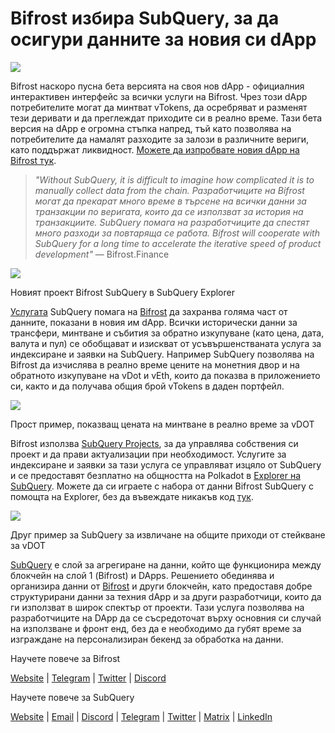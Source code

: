 # Bifrost избира SubQuery, за да осигури данните за новия си dApp

![](https://miro.medium.com/max/1400/0*nqNosmn0y7FHOI42)

Bifrost наскоро пусна бета версията на своя нов dApp - официалния интерактивен интерфейс за всички услуги на Bifrost. Чрез този dApp потребителите могат да минтват vTokens, да осребряват и разменят тези деривати и да преглеждат приходите си в реално време. Тази бета версия на dApp е огромна стъпка напред, тъй като позволява на потребителите да намалят разходите за залози в различните вериги, като поддържат ликвидност. [Можете да изпробвате новия dApp на Bifrost тук](https://apps.bifrost.finance/).

> _"Without SubQuery, it is difficult to imagine how complicated it is to manually collect data from the chain. Разработчиците на Bifrost могат да прекарат много време в търсене на всички данни за транзакции по веригата, които да се използват за история на транзакциите. SubQuery помага на разработчиците да спестят много разходи за повтаряща се работа. Bifrost will cooperate with SubQuery for a long time to accelerate the iterative speed of product development"_ — Bifrost.Finance

![](https://miro.medium.com/max/1400/0*_JK-h0rjef6rk1ot)

Новият проект Bifrost SubQuery в SubQuery Explorer

[Услугата](https://subquery.network/) SubQuery помага на [Bifrost](https://bifrost.finance/) да захранва голяма част от данните, показани в новия им dApp. Всички исторически данни за трансфери, минтване и събития за обратно изкупуване (като цена, дата, валута и пул) се обобщават и изискват от усъвършенстваната услуга за индексиране и заявки на SubQuery. Например SubQuery позволява на Bifrost да изчислява в реално време цените на монетния двор и на обратното изкупуване на vDot и vEth, които да показва в приложението си, както и да получава общия брой vTokens в даден портфейл.

![](https://miro.medium.com/max/1400/0*WIxvwcgPIHzCf0E3)

Прост пример, показващ цената на минтване в реално време за vDOT

Bifrost използва [SubQuery Projects](https://project.subquery.network/), за да управлява собствения си проект и да прави актуализации при необходимост. Услугите за индексиране и заявки за тази услуга се управляват изцяло от SubQuery и се предоставят безплатно на общността на Polkadot в [Explorer на SubQuery](https://explorer.subquery.network/). Можете да си играете с набора от данни Bifrost SubQuery с помощта на Explorer, без да въвеждате никакъв код [тук](https://explorer.subquery.network/subquery/bifrost-finance/subql).

![](https://miro.medium.com/max/1400/0*J9Rao6oyFMxVNWzZ)

Друг пример за SubQuery за извличане на общите приходи от стейкване за vDOT

[SubQuery](https://subquery.network/) е слой за агрегиране на данни, който ще функционира между блокчейн на слой 1 (Bifrost) и DApps. Решението обединява и организира данни от [Bifrost](https://bifrost.finance/) и други блокчейн, като предоставя добре структурирани данни за техния dApp и за други разработчици, които да ги използват в широк спектър от проекти. Тази услуга позволява на разработчиците на DApp да се съсредоточат върху основния си случай на използване и фронт енд, без да е необходимо да губят време за изграждане на персонализиран бекенд за обработка на данни.

Научете повече за Bifrost

[Website](https://bifrost.finance/) | [Telegram](https://t.me/bifrost_finance) | [Twitter](https://twitter.com/bifrost_finance) | [Discord](https://discord.gg/XjnjdKBNXj)

Научете повече за SubQuery

[Website](https://subquery.network/) | [Email](mailto:hello@subquery.network) | [Discord](https://discord.com/invite/78zg8aBSMG) | [Telegram](https://t.me/subquerynetwork) | [Twitter](https://twitter.com/subquerynetwork) | [Matrix](https://matrix.to/#/#subquery:matrix.org) | [LinkedIn](https://www.linkedin.com/company/subquery)
